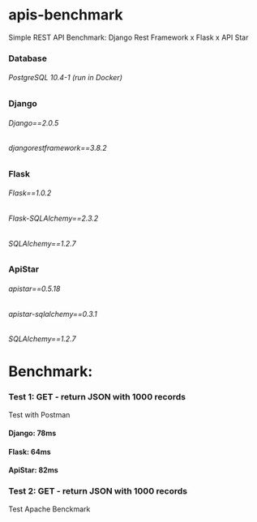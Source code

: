 # apis-benchmark
Simple REST API Benchmark:  Django Rest Framework x Flask x API Star
 
### Database
###### PostgreSQL 10.4-1 (run in Docker)

### Django
###### Django==2.0.5
###### djangorestframework==3.8.2

### Flask
###### Flask==1.0.2
###### Flask-SQLAlchemy==2.3.2
###### SQLAlchemy==1.2.7

### ApiStar
###### apistar==0.5.18
###### apistar-sqlalchemy==0.3.1
###### SQLAlchemy==1.2.7


# Benchmark:

### Test 1: GET - return JSON with 1000 records
Test with Postman

#### Django: 78ms
#### Flask: 64ms
#### ApiStar: 82ms


### Test 2: GET - return JSON with 1000 records
Test Apache Benckmark
